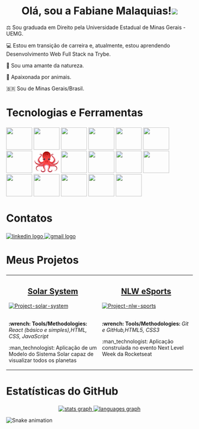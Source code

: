 <h1 align="center">Olá, sou a Fabiane Malaquias!<img src="https://media.giphy.com/media/VgCDAzcKvsR6OM0uWg/giphy.gif" width="50"></h1>


⚖️ Sou graduada em Direito pela Universidade Estadual de Minas Gerais - UEMG.

💻 Estou em transição de carreira e, atualmente, estou aprendendo Desenvolvimento Web Full Stack na Trybe.

🌱 Sou uma amante da natureza.

🐶 Apaixonada por animais.

🇧🇷 Sou de Minas Gerais/Brasil.     


###
<h1 align="left">Tecnologias e Ferramentas</h1>

###
<div align="left">          
<img src="https://cdn.jsdelivr.net/gh/devicons/devicon/icons/git/git-original.svg" width="70" height="60"/> 
<img src="https://cdn.jsdelivr.net/gh/devicons/devicon/icons/github/github-original.svg" width="70" height="60"/> 
<img src="https://cdn.jsdelivr.net/gh/devicons/devicon/icons/linux/linux-original.svg" width="70" height="60"/> 
<img src="https://cdn.jsdelivr.net/gh/devicons/devicon/icons/html5/html5-original.svg" width="70" height="60"/> 
<img src="https://cdn.jsdelivr.net/gh/devicons/devicon/icons/css3/css3-original.svg" width="70" height="60"/> 
<img src="https://cdn.jsdelivr.net/gh/devicons/devicon/icons/javascript/javascript-original.svg" width="70" height="60"/> 
<img src="https://cdn.jsdelivr.net/gh/devicons/devicon/icons/typescript/typescript-original.svg" width="70" height="60"/> 
<img src="https://raw.githubusercontent.com/testing-library/dom-testing-library/main/other/octopus.png" width="70" height="60"/> 
<img src="https://cdn.jsdelivr.net/gh/devicons/devicon/icons/react/react-original.svg" width="70" height="60"/> 
<img src="https://cdn.jsdelivr.net/gh/devicons/devicon/icons/redux/redux-original.svg" width="70" height="60"/> 
<img src="https://cdn.jsdelivr.net/gh/devicons/devicon/icons/jest/jest-plain.svg" width="70" height="60"/> 
<img src="https://cdn.jsdelivr.net/gh/devicons/devicon/icons/docker/docker-original.svg" width="70" height="60"/> 
<img src="https://cdn.jsdelivr.net/gh/devicons/devicon/icons/mysql/mysql-original.svg" width="70" height="60"/> 
<img src="https://cdn.jsdelivr.net/gh/devicons/devicon/icons/nodejs/nodejs-original.svg" width="70" height="60"/> 
<img src="https://cdn.jsdelivr.net/gh/devicons/devicon/icons/express/express-original.svg" width="70" height="60"/>
<img src="https://cdn.jsdelivr.net/gh/devicons/devicon/icons/mocha/mocha-plain.svg" width="70" height="60"/>
<img src="https://cdn.jsdelivr.net/gh/devicons/devicon/icons/sequelize/sequelize-original.svg" width="70" height="60"/>
</div>
            
###
<h1 align="left">Contatos</h1>

###
<div align="left">
  <a href="https://www.linkedin.com/in/fabiane-malaquias-00287a228/" target="_blank">
    <img src="https://raw.githubusercontent.com/maurodesouza/profile-readme-generator/master/src/assets/icons/social/linkedin/default.svg" width="62" height="50" alt="linkedin logo" />
  </a>
  <a href="mailto:malaquiasfr@gmail.com" target="_blank">
    <img src="https://raw.githubusercontent.com/maurodesouza/profile-readme-generator/master/src/assets/icons/social/gmail/default.svg" width="62" height="50" alt="gmail logo"  />
  </a>
       
###


<h1 align="left">Meus Projetos</h1>

###
<table>
  <tr>
    <td valign="top" width="50%">
      <h2 align="center"><a href="https://github.com/famalaquias/solar-system">Solar System</a></h2>
      <a href="https://solar-system-nine.vercel.app/"><img width="500px" src="https://user-images.githubusercontent.com/98343640/192595483-fe6eb4f7-5285-45c3-9ecb-1f3ab36f9971.png" alt="Project-solar-system" /></a>
      <br>
      <br>
      <p><strong>:wrench: Tools/Methodologies:</strong> <em>React (básico e simples),HTML, CSS, JavaScript</em></p>
      <p>:man_technologist: Aplicação de um Modelo do Sistema Solar capaz de visualizar todos os planetas</p>
    </td>
      <td valign="top" width="50%">
      <h2 align="center"><a href="https://github.com/famalaquias/nlw-esports-explorer">NLW eSports</a></h2>
      <a href="https://nlw-esports-explorer-ten.vercel.app/"><img width="500px" src="https://user-images.githubusercontent.com/98343640/192594734-69f73a1c-e5a1-4bba-afc1-ca417a22dfcd.png" alt="Project-nlw-sports" /></a>
      <br>
      <br>
      <p><strong>:wrench: Tools/Methodologies:</strong> <em>Git e GitHub,HTML5, CSS3</em></p>
      <p>:man_technologist: Aplicação construíada no evento Next Level Week da Rocketseat</p>
    </td>
  </tr>
</table>


## 
<h1 align="left">Estatísticas do GitHub</h1>
 
###
<div align="center">
<a href="https://github.com/famalaquias"> 
   <img height="150em" alt="stats graph" src="https://github-readme-stats.vercel.app/api?username=famalaquias&show_icons=true&theme=dracula&include_all_commits=true&count_private=true"/> 
</a>
<a href="https://github.com/famalaquias">
   <img height="150em" alt="languages graph" src="https://github-readme-stats.vercel.app/api/top-langs/?username=famalaquias&layout=compact&langs_count=7&theme=dracula"/>
</a>
</div>
            
![Snake animation](https://github.com/famalaquias/famalaquias/blob/output/github-contribution-grid-snake.svg)

